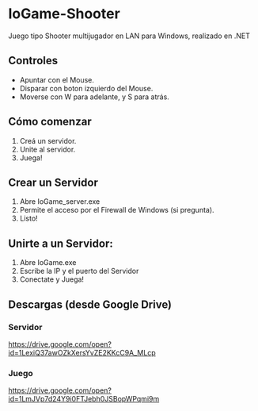 # IoGame-Shooter
Juego tipo Shooter multijugador en LAN para Windows, realizado en .NET

## Controles
- Apuntar con el Mouse.
- Disparar con boton izquierdo del Mouse.
- Moverse con W para adelante, y S para atrás.

## Cómo comenzar
1. Creá un servidor.
2. Unite al servidor.
3. Juega!

## Crear un Servidor
1. Abre IoGame_server.exe
2. Permite el acceso por el Firewall de Windows (si pregunta).
3. Listo!

## Unirte a un Servidor:
1. Abre IoGame.exe
2. Escribe la IP y el puerto del Servidor
3. Conectate y Juega!

## Descargas (desde Google Drive)
### Servidor
https://drive.google.com/open?id=1LexiQ37awOZkXersYvZE2KKcC9A_MLcp

### Juego
https://drive.google.com/open?id=1LmJVp7d24Y9i0FTJebh0JSBopWPqmi9m


